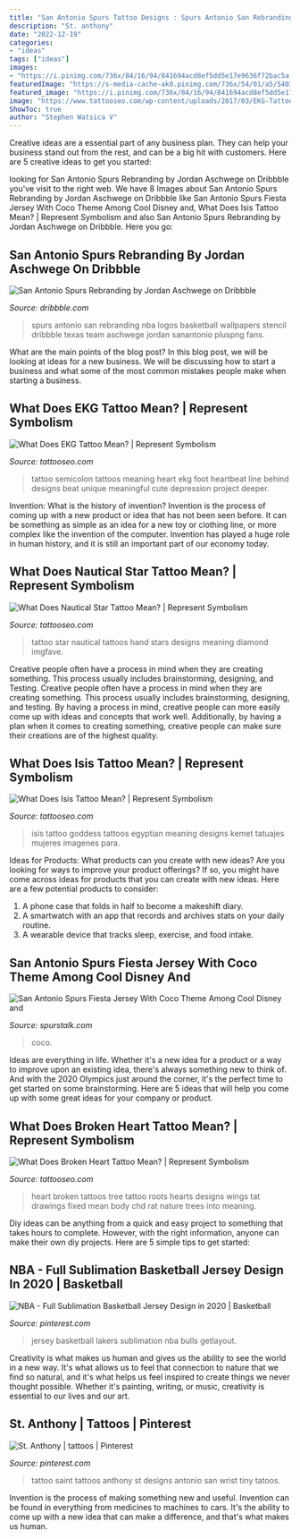 ```yaml
---
title: "San Antonio Spurs Tattoo Designs : Spurs Antonio San Rebranding Nba Logos Basketball Wallpapers Stencil Dribbble Texas Team Aschwege Jordan Sanantonio Pluspng Fans"
description: "St. anthony"
date: "2022-12-19"
categories:
- "ideas"
tags: ["ideas"]
images:
- "https://i.pinimg.com/736x/84/16/94/841694acd8ef5dd5e17e9636f72bac5a.jpg"
featuredImage: "https://s-media-cache-ak0.pinimg.com/736x/54/01/a5/5401a565a19ac56fbe82487f2d0cc67a.jpg"
featured_image: "https://i.pinimg.com/736x/84/16/94/841694acd8ef5dd5e17e9636f72bac5a.jpg"
image: "https://www.tattooseo.com/wp-content/uploads/2017/03/EKG-Tattoo-Meaning-31.jpg"
ShowToc: true
author: "Stephen Watsica V"
---
```



Creative ideas are a essential part of any business plan. They can help your business stand out from the rest, and can be a big hit with customers. Here are 5 creative ideas to get you started:

	

		
looking for San Antonio Spurs Rebranding by Jordan Aschwege on Dribbble you've visit to the right web. We have 8 Images about San Antonio Spurs Rebranding by Jordan Aschwege on Dribbble like San Antonio Spurs Fiesta Jersey With Coco Theme Among Cool Disney and, What Does Isis Tattoo Mean? | Represent Symbolism and also San Antonio Spurs Rebranding by Jordan Aschwege on Dribbble. Here you go:
		
    
## San Antonio Spurs Rebranding By Jordan Aschwege On Dribbble

<img loading=lazy src="https://cdn.dribbble.com/users/180808/screenshots/2464917/sanantonio.png" onerror="this.onerror=null;this.src='https://tse3.mm.bing.net/th?id=OIP.rKcG29XfQ82MXXkV6Cc8vQHaFj&amp;pid=15.1';" alt="San Antonio Spurs Rebranding by Jordan Aschwege on Dribbble">

_Source: dribbble.com_

>spurs antonio san rebranding nba logos basketball wallpapers stencil dribbble texas team aschwege jordan sanantonio pluspng fans. 

	

What are the main points of the blog post?
In this blog post, we will be looking at ideas for a new business. We will be discussing how to start a business and what some of the most common mistakes people make when starting a business.

    
## What Does EKG Tattoo Mean? | Represent Symbolism

<img loading=lazy src="https://www.tattooseo.com/wp-content/uploads/2017/03/EKG-Tattoo-Meaning-31.jpg" onerror="this.onerror=null;this.src='https://tse4.mm.bing.net/th?id=OIP.GFn5dTRoaaKw0jutc60sagAAAA&amp;pid=15.1';" alt="What Does EKG Tattoo Mean? | Represent Symbolism">

_Source: tattooseo.com_

>tattoo semicolon tattoos meaning heart ekg foot heartbeat line behind designs beat unique meaningful cute depression project deeper. 

	

Invention: What is the history of invention?
Invention is the process of coming up with a new product or idea that has not been seen before. It can be something as simple as an idea for a new toy or clothing line, or more complex like the invention of the computer. Invention has played a huge role in human history, and it is still an important part of our economy today.

    
## What Does Nautical Star Tattoo Mean? | Represent Symbolism

<img loading=lazy src="https://www.tattooseo.com/wp-content/uploads/2017/03/Nautical-Star-Tattoo-4.jpg" onerror="this.onerror=null;this.src='https://tse1.mm.bing.net/th?id=OIP.fAnQ04sui09PJuh3ToAsyQAAAA&amp;pid=15.1';" alt="What Does Nautical Star Tattoo Mean? | Represent Symbolism">

_Source: tattooseo.com_

>tattoo star nautical tattoos hand stars designs meaning diamond imgfave. 

	

Creative people often have a process in mind when they are creating something. This process usually includes brainstorming, designing, and Testing.
Creative people often have a process in mind when they are creating something. This process usually includes brainstorming, designing, and testing. By having a process in mind, creative people can more easily come up with ideas and concepts that work well. Additionally, by having a plan when it comes to creating something, creative people can make sure their creations are of the highest quality.

    
## What Does Isis Tattoo Mean? | Represent Symbolism

<img loading=lazy src="https://www.tattooseo.com/wp-content/uploads/2017/12/Isis-Tattoo-40.jpg" onerror="this.onerror=null;this.src='https://tse4.mm.bing.net/th?id=OIP.pAq10ExCFxL2Vaia7rYNzwAAAA&amp;pid=15.1';" alt="What Does Isis Tattoo Mean? | Represent Symbolism">

_Source: tattooseo.com_

>isis tattoo goddess tattoos egyptian meaning designs kemet tatuajes mujeres imagenes para. 

	

Ideas for Products: What products can you create with new ideas?
Are you looking for ways to improve your product offerings? If so, you might have come across ideas for products that you can create with new ideas. Here are a few potential products to consider: 
1. A phone case that folds in half to become a makeshift diary.
2. A smartwatch with an app that records and archives stats on your daily routine.
3. A wearable device that tracks sleep, exercise, and food intake.

    
## San Antonio Spurs Fiesta Jersey With Coco Theme Among Cool Disney And

<img loading=lazy src="https://www.spurstalk.com/wp-content/uploads/2020/07/san-antonio-spurs-fiesta-jersey-with-coco-among-nba-disney-inspired-jerseys.jpg" onerror="this.onerror=null;this.src='https://tse2.mm.bing.net/th?id=OIP.59BOrNjxhp_h_u1oV-lTlgHaEK&amp;pid=15.1';" alt="San Antonio Spurs Fiesta Jersey With Coco Theme Among Cool Disney and">

_Source: spurstalk.com_

>coco. 

	

Ideas are everything in life. Whether it's a new idea for a product or a way to improve upon an existing idea, there's always something new to think of. And with the 2020 Olympics just around the corner, it's the perfect time to get started on some brainstorming. Here are 5 ideas that will help you come up with some great ideas for your company or product.

    
## What Does Broken Heart Tattoo Mean? | Represent Symbolism

<img loading=lazy src="https://www.tattooseo.com/wp-content/uploads/2016/12/Broken-Heart-Tattoos-9.jpg" onerror="this.onerror=null;this.src='https://tse2.mm.bing.net/th?id=OIP.KttAS-9fdE8z-QzwdEyx2QAAAA&amp;pid=15.1';" alt="What Does Broken Heart Tattoo Mean? | Represent Symbolism">

_Source: tattooseo.com_

>heart broken tattoos tree tattoo roots hearts designs wings tat drawings fixed mean body chd rat nature trees into meaning. 

	

Diy ideas can be anything from a quick and easy project to something that takes hours to complete. However, with the right information, anyone can make their own diy projects. Here are 5 simple tips to get started:

    
## NBA - Full Sublimation Basketball Jersey Design In 2020 | Basketball

<img loading=lazy src="https://i.pinimg.com/736x/84/16/94/841694acd8ef5dd5e17e9636f72bac5a.jpg" onerror="this.onerror=null;this.src='https://tse2.mm.bing.net/th?id=OIP.b-R2Ye_FYYbz5a3aBlO7CwAAAA&amp;pid=15.1';" alt="NBA - Full Sublimation Basketball Jersey Design in 2020 | Basketball">

_Source: pinterest.com_

>jersey basketball lakers sublimation nba bulls getlayout. 

	

Creativity is what makes us human and gives us the ability to see the world in a new way. It's what allows us to feel that connection to nature that we find so natural, and it's what helps us feel inspired to create things we never thought possible. Whether it's painting, writing, or music, creativity is essential to our lives and our art.

    
## St. Anthony | Tattoos | Pinterest

<img loading=lazy src="https://s-media-cache-ak0.pinimg.com/736x/54/01/a5/5401a565a19ac56fbe82487f2d0cc67a.jpg" onerror="this.onerror=null;this.src='https://tse3.mm.bing.net/th?id=OIP.VnTURSl2sQH-ZVWiCzVp4gHaJ6&amp;pid=15.1';" alt="St. Anthony | tattoos | Pinterest">

_Source: pinterest.com_

>tattoo saint tattoos anthony st designs antonio san wrist tiny tatoos. 

	

Invention is the process of making something new and useful. Invention can be found in everything from medicines to machines to cars. It's the ability to come up with a new idea that can make a difference, and that's what makes us human.

